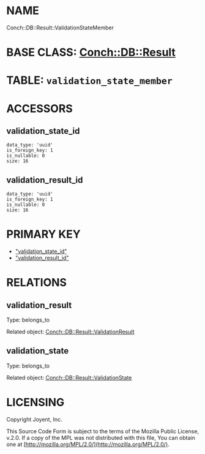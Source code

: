 # NAME

Conch::DB::Result::ValidationStateMember

# BASE CLASS: [Conch::DB::Result](https://joyent.github.io/conch/modules/Conch::DB::Result)

# TABLE: `validation_state_member`

# ACCESSORS

## validation\_state\_id

```
data_type: 'uuid'
is_foreign_key: 1
is_nullable: 0
size: 16
```

## validation\_result\_id

```
data_type: 'uuid'
is_foreign_key: 1
is_nullable: 0
size: 16
```

# PRIMARY KEY

- ["validation\_state\_id"](#validation_state_id)
- ["validation\_result\_id"](#validation_result_id)

# RELATIONS

## validation\_result

Type: belongs\_to

Related object: [Conch::DB::Result::ValidationResult](https://joyent.github.io/conch/modules/Conch::DB::Result::ValidationResult)

## validation\_state

Type: belongs\_to

Related object: [Conch::DB::Result::ValidationState](https://joyent.github.io/conch/modules/Conch::DB::Result::ValidationState)

# LICENSING

Copyright Joyent, Inc.

This Source Code Form is subject to the terms of the Mozilla Public License,
v.2.0. If a copy of the MPL was not distributed with this file, You can obtain
one at [http://mozilla.org/MPL/2.0/](http://mozilla.org/MPL/2.0/).
